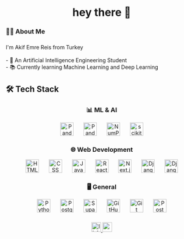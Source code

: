 ###

<h1 align="center">hey there 👋</h1>

###

<h3 align="left">👩‍💻  About Me</h3>

###

<p align="left"> I'm Akif Emre Reis from Turkey<br><br>- 🔭 An Artificial Intelligence Engineering Student<br>- 📚 Currently learning Machine Learning and Deep Learning<br></p>

###

## 🛠️ Tech Stack

### <div align="center">📊 ML & AI</div>
<div align="center">
  <img src="https://img.shields.io/badge/PyTorch-%23EE4C2C.svg?style=for-the-badge&logo=PyTorch&logoColor=white" height="35" alt="Pandas logo" />
  <img width="18" />
  <img src="https://img.shields.io/badge/Pandas-2C2D72?style=for-the-badge&logo=pandas&logoColor=white" height="35" alt="Pandas logo" />
  <img width="18" />
  <img src="https://img.shields.io/badge/Numpy-777BB4?style=for-the-badge&logo=numpy&logoColor=white" height="35" alt="NumPy logo" />
  <img width="18" />
  <img src="https://img.shields.io/badge/scikit_learn-F7931E?style=for-the-badge&logo=scikit-learn&logoColor=white" height="35" alt="scikit-learn logo" />
</div>

### <div align="center">🌐 Web Development</div>
<div align="center">
  <img src="https://img.shields.io/badge/HTML5-E34F26?style=for-the-badge&logo=html5&logoColor=white" height="35" alt="HTML logo" />
  <img width="18" />
  <img src="https://img.shields.io/badge/CSS3-1572B6?style=for-the-badge&logo=css3&logoColor=white" height="35" alt="CSS logo" />
  <img width="18" />
  <img src="https://img.shields.io/badge/JavaScript-323330?style=for-the-badge&logo=javascript&logoColor=F7DF1E" height="35" alt="JavaScript logo" />
  <img width="18" />
  <img src="https://img.shields.io/badge/React-35232A?style=for-the-badge&logo=react&logoColor=61DAFB" height="35" alt="React logo" />
  <img width="18" />
  <img src="https://img.shields.io/badge/next%35js-000000?style=for-the-badge&logo=nextdotjs&logoColor=white" height="35" alt="Next.js logo" />
  <img width="18" />
  <img src="https://img.shields.io/badge/Django-092E35?style=for-the-badge&logo=django&logoColor=green" height="35" alt="Django logo" />
  <img width="18" />
  <img src="https://img.shields.io/badge/django%35rest-ff1709?style=for-the-badge&logo=django&logoColor=white" height="35" alt="Django logo" />
</div>

### <div align="center">🖥️ General</div>
<div align="center">
  <img src="https://img.shields.io/badge/Python-FFD43B?style=for-the-badge&logo=python&logoColor=blue" height="35" alt="Python logo" />
  <img width="18" />
  <img src="https://img.shields.io/badge/PostgreSQL-316192?style=for-the-badge&logo=postgresql&logoColor=white" height="35" alt="PostgreSQL logo" />
  <img width="18" />
  <img src="https://img.shields.io/badge/Supabase-181818?style=for-the-badge&logo=supabase&logoColor=white" height="35" alt="Supabase logo" />
  <img width="18" />
  <img src="https://img.shields.io/badge/GitHub-100000?style=for-the-badge&logo=github&logoColor=white" height="35" alt="GitHub logo" />
  <img width="18" />
  <img src="https://img.shields.io/badge/GIT-E44C30?style=for-the-badge&logo=git&logoColor=white" height="35" alt="Git logo" />
  <img width="18" />
  <img src="https://img.shields.io/badge/Postman-FF6C37?style=for-the-badge&logo=Postman&logoColor=white" height="35" alt="Postman logo" />
</div>


###

<div align="center">
  <a href="https://www.linkedin.com/in/akif-emre-reis/" target="_blank">
    <img src="https://img.shields.io/static/v1?message=LinkedIn&logo=linkedin&label=&color=0077B5&logoColor=white&labelColor=&style=for-the-badge" height="25" alt="linkedin logo"  />
  </a>
  <a href="mailto:fika61ts@gmail.com" target="_blank">
    <img src="https://img.shields.io/static/v1?message=Gmail&logo=gmail&label=&color=D14836&logoColor=white&labelColor=&style=for-the-badge" height="25" alt="gmail logo"  />
  </a>
</div>
